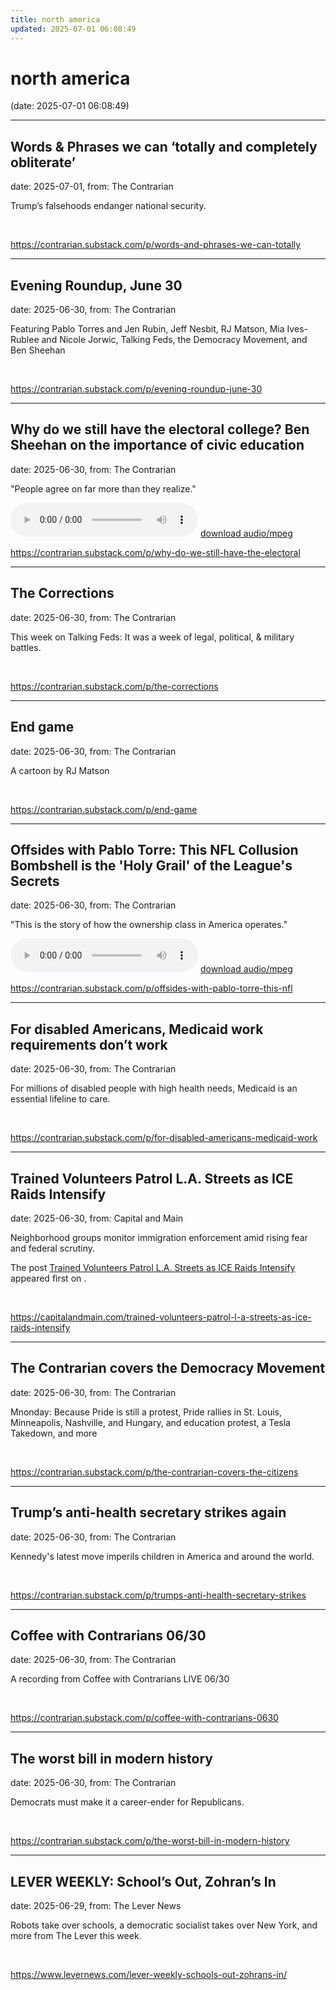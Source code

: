 ```yaml
---
title: north america
updated: 2025-07-01 06:08:49
---
```


# north america

(date: 2025-07-01 06:08:49)

---

## Words & Phrases we can ‘totally and completely obliterate’

date: 2025-07-01, from: The Contrarian

Trump&#8217;s falsehoods endanger national security. 

<br> 

<https://contrarian.substack.com/p/words-and-phrases-we-can-totally>

---

## Evening Roundup, June 30

date: 2025-06-30, from: The Contrarian

Featuring Pablo Torres and Jen Rubin, Jeff Nesbit, RJ Matson, Mia Ives-Rublee and Nicole Jorwic, Talking Feds, the Democracy Movement, and Ben Sheehan 

<br> 

<https://contrarian.substack.com/p/evening-roundup-june-30>

---

## Why do we still have the electoral college? Ben Sheehan on the importance of civic education 

date: 2025-06-30, from: The Contrarian

"People agree on far more than they realize." 

<audio crossorigin="anonymous" controls="controls">
<source type="audio/mpeg" src="https://api.substack.com/feed/podcast/167201496/662ad4105c7eb4cf4182ae503bfe7640.mp3"></source>
</audio> <a href="https://api.substack.com/feed/podcast/167201496/662ad4105c7eb4cf4182ae503bfe7640.mp3" target="_blank">download audio/mpeg</a><br> 

<https://contrarian.substack.com/p/why-do-we-still-have-the-electoral>

---

## The Corrections

date: 2025-06-30, from: The Contrarian

This week on Talking Feds: It was a week of legal, political, & military battles. 

<br> 

<https://contrarian.substack.com/p/the-corrections>

---

## End game

date: 2025-06-30, from: The Contrarian

A cartoon by RJ Matson 

<br> 

<https://contrarian.substack.com/p/end-game>

---

## Offsides with Pablo Torre: This NFL Collusion Bombshell is the 'Holy Grail' of the League's Secrets

date: 2025-06-30, from: The Contrarian

"This is the story of how the ownership class in America operates." 

<audio crossorigin="anonymous" controls="controls">
<source type="audio/mpeg" src="https://api.substack.com/feed/podcast/167196980/6dcccc7c1a28e560ec398ac474eca272.mp3"></source>
</audio> <a href="https://api.substack.com/feed/podcast/167196980/6dcccc7c1a28e560ec398ac474eca272.mp3" target="_blank">download audio/mpeg</a><br> 

<https://contrarian.substack.com/p/offsides-with-pablo-torre-this-nfl>

---

## For disabled Americans, Medicaid work requirements don’t work

date: 2025-06-30, from: The Contrarian

For millions of disabled people with high health needs, Medicaid is an essential lifeline to care. 

<br> 

<https://contrarian.substack.com/p/for-disabled-americans-medicaid-work>

---

## Trained Volunteers Patrol L.A. Streets as ICE Raids Intensify

date: 2025-06-30, from: Capital and Main

<p>Neighborhood groups monitor immigration enforcement amid rising fear and federal scrutiny.</p>
<p>The post <a href="https://capitalandmain.com/trained-volunteers-patrol-l-a-streets-as-ice-raids-intensify">Trained Volunteers Patrol L.A. Streets as ICE Raids Intensify</a> appeared first on <a href="https://capitalandmain.com"></a>.</p>
 

<br> 

<https://capitalandmain.com/trained-volunteers-patrol-l-a-streets-as-ice-raids-intensify>

---

## The Contrarian covers the Democracy Movement

date: 2025-06-30, from: The Contrarian

Mnonday: Because Pride is still a protest, Pride rallies in St. Louis, Minneapolis, Nashville, and Hungary, and education protest, a Tesla Takedown, and more 

<br> 

<https://contrarian.substack.com/p/the-contrarian-covers-the-citizens>

---

## Trump’s anti-health secretary strikes again

date: 2025-06-30, from: The Contrarian

Kennedy's latest move imperils children in America and around the world. 

<br> 

<https://contrarian.substack.com/p/trumps-anti-health-secretary-strikes>

---

## Coffee with Contrarians 06/30

date: 2025-06-30, from: The Contrarian

A recording from Coffee with Contrarians LIVE 06/30 

<br> 

<https://contrarian.substack.com/p/coffee-with-contrarians-0630>

---

## The worst bill in modern history

date: 2025-06-30, from: The Contrarian

Democrats must make it a career-ender for Republicans. 

<br> 

<https://contrarian.substack.com/p/the-worst-bill-in-modern-history>

---

##  LEVER WEEKLY: School’s Out, Zohran’s In 

date: 2025-06-29, from: The Lever News

 Robots take over schools, a democratic socialist takes over New York, and more from The Lever this week.  

<br> 

<https://www.levernews.com/lever-weekly-schools-out-zohrans-in/>


